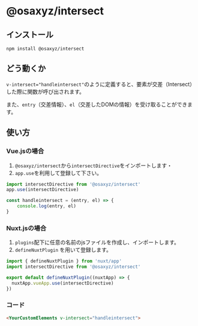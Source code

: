 # @osaxyz/intersect

## インストール

`npm install @osaxyz/intersect`

## どう動くか

`v-intersect="handleintersect"`のように定義すると、要素が交差（Intersect）した際に関数が呼び出されます。

また、`entry`（交差情報）、`el`（交差したDOMの情報）を受け取ることができます。

## 使い方

### Vue.jsの場合

1. `@osaxyz/intersect`から`intersectDirective`をインポートします・
2. `app.use`を利用して登録して下さい。

```js
import intersectDirective from '@osaxyz/intersect'
app.use(intersectDirective)

const handleintersect = (entry, el) => {
    console.log(entry, el)
}
```

### Nuxt.jsの場合
1. `plugins`配下に任意の名前のjsファイルを作成し、インポートします。
2. `defineNuxtPlugin` を用いて登録します。

```js
import { defineNuxtPlugin } from 'nuxt/app'
import intersectDirective from '@osaxyz/intersect'

export default defineNuxtPlugin((nuxtApp) => {
  nuxtApp.vueApp.use(intersectDirective)
})
```

### コード

```html
<YourCustomElements v-intersect="handleintersect">
```